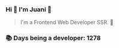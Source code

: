 ### Hi 👋 I&#39;m Juani 🦁

> I&#39;m a Frontend Web Developer SSR. 🍻

### 📚 Days being a developer: 1278
